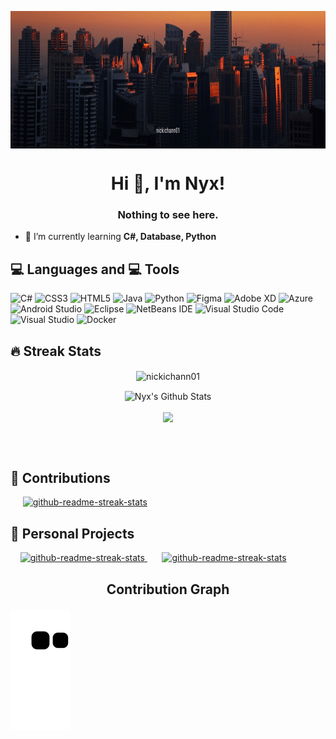 <!--Banner by yours trully-->
<p> <img align = "center" alt="gif" src="https://github.com/nickichann01/Nickichann01/blob/main/bann.gif" width="1500" height="220"/> </p>

<h1 align="center">Hi 👋, I'm Nyx!</h1>
<h3 align="center">Nothing to see here.</h3>

- 🌱 I’m currently learning **C#, Database, Python** <br>

##  💻  Languages and 💻 Tools

![C#](https://img.shields.io/badge/c%23-%23239120.svg?style=for-the-badge&logo=c-sharp&logoColor=white)
![CSS3](https://img.shields.io/badge/css3-%231572B6.svg?style=for-the-badge&logo=css3&logoColor=white)
![HTML5](https://img.shields.io/badge/html5-%23E34F26.svg?style=for-the-badge&logo=html5&logoColor=white)
![Java](https://img.shields.io/badge/java-%23ED8B00.svg?style=for-the-badge&logo=java&logoColor=white)
![Python](https://img.shields.io/badge/python-3670A0?style=for-the-badge&logo=python&logoColor=ffdd54)
![Figma](https://img.shields.io/badge/figma-%23F24E1E.svg?style=for-the-badge&logo=figma&logoColor=white)
![Adobe XD](https://img.shields.io/badge/Adobe%20XD-470137?style=for-the-badge&logo=Adobe%20XD&logoColor=#FF61F6)
![Azure](https://img.shields.io/badge/azure-%230072C6.svg?style=for-the-badge&logo=microsoftazure&logoColor=white)
![Android Studio](https://img.shields.io/badge/Android%20Studio-3DDC84.svg?style=for-the-badge&logo=android-studio&logoColor=white)
![Eclipse](https://img.shields.io/badge/Eclipse-FE7A16.svg?style=for-the-badge&logo=Eclipse&logoColor=white)
![NetBeans IDE](https://img.shields.io/badge/NetBeansIDE-1B6AC6.svg?style=for-the-badge&logo=apache-netbeans-ide&logoColor=white)
![Visual Studio Code](https://img.shields.io/badge/Visual%20Studio%20Code-0078d7.svg?style=for-the-badge&logo=visual-studio-code&logoColor=white)
![Visual Studio](https://img.shields.io/badge/Visual%20Studio-5C2D91.svg?style=for-the-badge&logo=visual-studio&logoColor=white)
![Docker](https://img.shields.io/badge/docker-%230db7ed.svg?style=for-the-badge&logo=docker&logoColor=white)
<br>
 
## 🔥 Streak Stats <!--& 💻 Programming Used-->
 
 <p align="center"> <img align="center" src="https://github-readme-streak-stats.herokuapp.com/?user=nickichann01&" alt="nickichann01" /> </p>
 <p align= "center"> <img align = "center" alt="Nyx's Github Stats" src="https://denvercoder1-github-readme-stats.vercel.app/api/?username=nickichann01&show_icons=true&theme=transparent&hide_border=true&bg_color=FFFFFF&title_color=000000&icon_color=FFA500"/></p>
 <p align ="center"> <img align ="center" src="https://github-readme-stats.vercel.app/api/top-langs/?username=nickichann01&layout=compact"/></p>

 <br><br>


## 🤝 Contributions

<p align="left">
&nbsp;&nbsp;&nbsp;&nbsp;&nbsp;<a href="https://github.com/Coding4Buddies/BatShooter" target="_blank"><img width="270" src="https://denvercoder1-github-readme-stats.vercel.app/api/pin/?username=Coding4Buddies&repo=BatShooter&theme=react&bg_color=1F222E&title_color=F85D7F&icon_color=F8D866&hide_border=true&show_icons=false" alt="github-readme-streak-stats"> <a> </p>
 
 
 ## 📁 Personal Projects
<p align="left">
&nbsp;&nbsp;&nbsp;&nbsp;<a href="https://github.com/nickichann01/Simple-Game" target="_blank"><img width="270" src="https://denvercoder1-github-readme-stats.vercel.app/api/pin/?username=nickichann01&repo=Simple-Game&theme=react&bg_color=1F222E&title_color=F85D7F&icon_color=F8D866&hide_border=true&show_icons=false" alt="github-readme-streak-stats"> <a>  &nbsp;&nbsp;&nbsp;&nbsp;&nbsp;
 <a href="https://github.com/nickichann01/Cube" target="_blank"><img width="270" src="https://denvercoder1-github-readme-stats.vercel.app/api/pin/?username=nickichann01&repo=Cube&theme=react&bg_color=1F222E&title_color=F85D7F&icon_color=F8D866&hide_border=true&show_icons=false" alt="github-readme-streak-stats"> <a></p>


<!-- Credits to @mishmanners for this amazing snake eating contribution graph-->
## <p align="center"> Contribution Graph </p>
![snake gif](https://github.com/nickichann01/Nickichann01/blob/output/github-contribution-grid-snake.svg)
